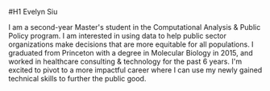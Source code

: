 #H1 Evelyn Siu

I am a second-year Master's student in the Computational Analysis & Public Policy program. I am interested in using data to help public sector organizations make decisions that are more equitable for all populations. I graduated from Princeton with a degree in Molecular Biology in 2015, and worked in healthcare consulting & technology for the past 6 years. I'm excited to pivot to a more impactful career where I can use my newly gained technical skills to further the public good. 

